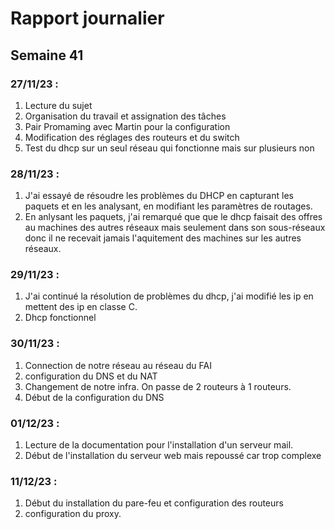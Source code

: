 # Rapport journalier

## Semaine 41

### 27/11/23 :

1. Lecture du sujet
2. Organisation du travail et assignation des tâches
3. Pair Promaming avec Martin pour la configuration
4. Modification des réglages des routeurs et du switch
5. Test du dhcp sur un seul réseau qui fonctionne mais sur plusieurs non

### 28/11/23 :

1. J'ai essayé de résoudre les problèmes du DHCP en capturant les paquets et en les analysant, en modifiant les paramètres de routages.
2. En anlysant les paquets, j'ai remarqué que que le dhcp faisait des offres au machines des autres réseaux mais seulement dans son sous-réseaux donc il ne recevait jamais l'aquitement des machines sur les autres réseaux.

### 29/11/23 :

1. J'ai continué la résolution de problèmes du dhcp, j'ai modifié les ip en mettent des ip en classe C.
2. Dhcp fonctionnel

### 30/11/23 :

1. Connection de notre réseau au réseau du FAI
2. configuration du DNS et du NAT
3. Changement de notre infra. On passe de 2 routeurs à 1 routeurs.
4. Début de la configuration du DNS

### 01/12/23 :

1. Lecture de la documentation pour l'installation d'un serveur mail.
2. Début de l'installation du serveur web mais repoussé car trop complexe


### 11/12/23 :

1. Début du installation du pare-feu et configuration des routeurs
2. configuration du proxy.